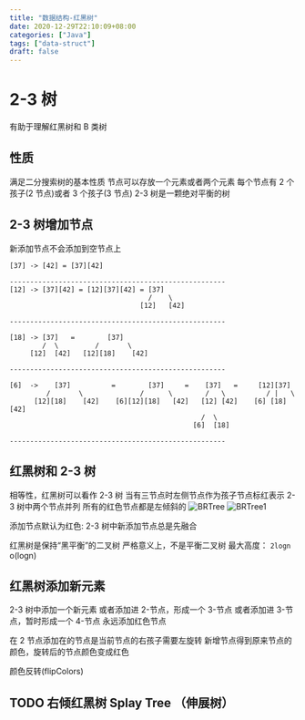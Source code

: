 ```yaml
---
title: "数据结构-红黑树"
date: 2020-12-29T22:10:09+08:00
categories: ["Java"]
tags: ["data-struct"]
draft: false
---
```


# 2-3 树

有助于理解红黑树和 B 类树

## 性质

满足二分搜索树的基本性质
节点可以存放一个元素或者两个元素
每个节点有 2 个孩子(2 节点)或者 3 个孩子(3 节点)
2-3 树是一颗绝对平衡的树

## 2-3 树增加节点

新添加节点不会添加到空节点上

```
[37] -> [42] = [37][42]

-----------------------------------------------------
[12] -> [37][42] = [12][37][42] = [37]
                                  /    \
                                [12]   [42]

-----------------------------------------------------

[18] -> [37]   =        [37]
        /  \         /       \
     [12]  [42]   [12][18]    [42]

-----------------------------------------------------

[6]  ->    [37]          =        [37]     =    [37]   =     [12][37]
         /       \              /      \        /   \          / |   \
      [12][18]    [42]    [6][12][18]   [42]   [12] [42]    [6] [18] [42]
                                               /  \
                                             [6]  [18]

-----------------------------------------------------

```

## 红黑树和 2-3 树

相等性，红黑树可以看作 2-3 树
当有三节点时左侧节点作为孩子节点标红表示 2-3 树中两个节点并列
所有的红色节点都是左倾斜的
![BRTree](/BRTree/BR-23.png)
![BRTree1](/BRTree/BR-23-1.png)

添加节点默认为红色: 2-3 树中新添加节点总是先融合

红黑树是保持“黑平衡”的二叉树
严格意义上，不是平衡二叉树 最大高度： `2logn` o(logn)

## 红黑树添加新元素

2-3 树中添加一个新元素
或者添加进 2-节点，形成一个 3-节点
或者添加进 3-节点，暂时形成一个 4-节点
永远添加红色节点

在 2 节点添加在的节点是当前节点的右孩子需要左旋转
新增节点得到原来节点的颜色，旋转后的节点颜色变成红色

颜色反转(flipColors)

## TODO 右倾红黑树 Splay Tree （伸展树）
